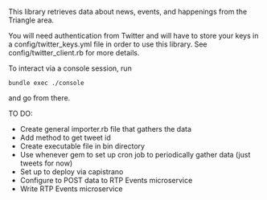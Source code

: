 This library retrieves data about news, events, and happenings from the Triangle area.

You will need authentication from Twitter and will have to store your keys in a config/twitter_keys.yml file in order to use this library. See config/twitter_client.rb for more details.

To interact via a console session, run 

`
bundle exec ./console
`

and go from there.

TO DO:

* Create general importer.rb file that gathers the data
* Add method to get tweet id
* Create executable file in bin directory
* Use whenever gem to set up cron job to periodically gather data (just tweets for now)
* Set up to deploy via capistrano
* Configure to POST data to RTP Events microservice
* Write RTP Events microservice